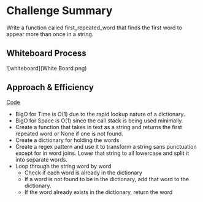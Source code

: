 # Challenge Summary
Write a function called first_repeated_word that finds the first word to appear more than once in a string.

## Whiteboard Process
![whiteboard](White Board.png)

## Approach & Efficiency
[Code](/code_challenges/hashtable_repeated_word.py)
* BigO for Time is O(1) due to the rapid lookup nature of a dictionary.
* BigO for Space is O(1) since the call stack is being used minimally.
* Create a function that takes in text as a string and returns the first repeated word or None if one is not found.
* Create a dictionary for holding the words
* Create a regex pattern and use it to transform a string sans punctuation except for in word joins. Lower that
  string to all lowercase and split it into separate words.
* Loop through the string word by word
  * Check if each word is already in the dictionary
  * If a word is not found to be in the dictionary, add that word to the dictionary.
  * If the word already exists in the dictionary, return the word
